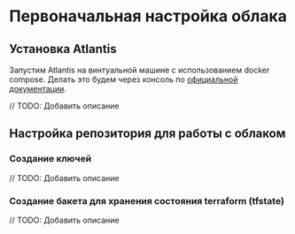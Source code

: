 # Первоначальная настройка облака

## Установка Atlantis

Запустим Atlantis на винтуальной машине с использованием docker compose. Делать это будем через консоль по [официальной документации](https://cloud.yandex.ru/docs/cos/tutorials/docker-compose).

// TODO: Добавить описание

## Настройка репозитория для работы с облаком

### Создание ключей

// TODO: Добавить описание

### Создание бакета для хранения состояния terraform (tfstate)

// TODO: Добавить описание
